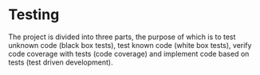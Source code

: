 # Testing
The project is divided into three parts,
the purpose of which is to test unknown code (black box tests),
test known code (white box tests),
verify code coverage with tests (code coverage) 
and implement code based on tests (test driven development).

